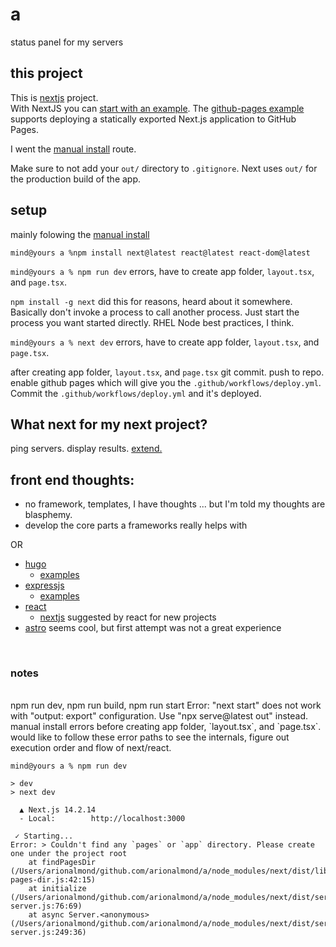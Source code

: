 # a
status panel for my servers  

## this project
This is [nextjs](https://nextjs.org/) project.  
With NextJS you can 
[start with an example](https://nextjs.org/docs/app/api-reference/cli/create-next-app#with-an-official-nextjs-example). The 
[github-pages example](https://github.com/vercel/next.js/tree/canary/examples/github-pages) supports deploying a statically exported Next.js application to GitHub Pages.  

I went the [manual install](https://nextjs.org/docs/getting-started/installation#manual-installation) route.

Make sure to not add your `out/` directory to `.gitignore`. Next uses `out/` for the production build of the app.    

## setup
mainly folowing the [manual install](https://nextjs.org/docs/getting-started/installation#manual-installation)  

`mind@yours a %npm install next@latest react@latest react-dom@latest`

`mind@yours a % npm run dev`
errors, have to create app folder, `layout.tsx`, and `page.tsx`. 

`npm install -g next` did this for reasons, heard about it somewhere. Basically don't invoke a process to call another process. Just start the process you want started directly. RHEL Node best practices, I think.

`mind@yours a % next dev`
errors, have to create app folder, `layout.tsx`, and `page.tsx`. 

after creating app folder, `layout.tsx`, and `page.tsx` git commit. push to repo.
enable github pages which will give you the `.github/workflows/deploy.yml`.  
Commit the `.github/workflows/deploy.yml` and it's deployed.  

## What next for my next project?  
ping servers. display results. [extend.](https://nextjs.org/docs/app/building-your-application/examples)  



## front end thoughts:
* no framework, templates, I have thoughts ... but I'm told my thoughts are blasphemy.
* develop the core parts a frameworks really helps with  

OR    
* [hugo](https://gohugo.io/)
    * [examples](https://themes.gohugo.io/)
* [expressjs](https://expressjs.com/)
    * [examples](https://expressjs.com/en/starter/examples.html)
* [react](https://react.dev/)
    * [nextjs](https://nextjs.org/) suggested by react for new projects
* [astro](https://astro.build/) seems cool, but first attempt was not a great experience  




<br>

### notes
<br>
npm run dev, npm run build, npm run start
Error: "next start" does not work with "output: export" configuration. Use "npx serve@latest out" instead.
<br>
manual install errors before creating app folder, `layout.tsx`, and `page.tsx`. 
would like to follow these error paths to see the internals, figure out execution order and flow of next/react.
 
`mind@yours a % npm run dev`
```
> dev
> next dev

  ▲ Next.js 14.2.14
  - Local:        http://localhost:3000

 ✓ Starting...
Error: > Couldn't find any `pages` or `app` directory. Please create one under the project root
    at findPagesDir (/Users/arionalmond/github.com/arionalmond/a/node_modules/next/dist/lib/find-pages-dir.js:42:15)
    at initialize (/Users/arionalmond/github.com/arionalmond/a/node_modules/next/dist/server/lib/router-server.js:76:69)
    at async Server.<anonymous> (/Users/arionalmond/github.com/arionalmond/a/node_modules/next/dist/server/lib/start-server.js:249:36)
```
